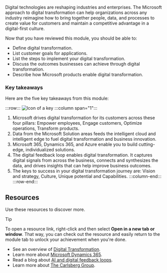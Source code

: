 Digital technologies are reshaping industries and enterprises. The Microsoft approach to digital transformation can help organizations across any industry reimagine how to bring together people, data, and processes to create value for customers and maintain a competitive advantage in a digital-first culture.

Now that you have reviewed this module, you should be able to:
- Define digital transformation.
- List customer goals for applications.
- List the steps to implement your digital transformation.
- Discuss the outcomes businesses can achieve through digital transformation.
- Describe how Microsoft products enable digital transformation.

### Key takeaways

Here are the five key takeaways from this module:

:::row:::
![Icon of a key](../media/key-takeaway.png)
  :::column span="1":::
1. Microsoft drives digital transformation for its customers across these four pillars: Empower employees, Engage customers, Optimize operations, Transform products.
1. Data from the Microsoft Solution areas feeds the intelligent cloud and intelligent edge to fuel digital transformation and business innovation.
1. Microsoft 365, Dynamics 365, and Azure enable you to build cutting-edge, individualized solutions.
1. The digital feedback loop enables digital transformation. It captures digital signals from across the business, connects and synthesizes the data, and drives insights that can help improve business outcomes.
1. The keys to success in your digital transformation journey are: Vision and strategy, Culture, Unique potential and Capabilities.
:::column-end:::
:::row-end:::

## Resources

Use these resources to discover more.

> [!TIP]
> To open a resource link, right-click and then select **Open in a new tab or window**. That way, you can check out the resource and easily return to the module tab to unlock your achievement when you're done.


- See an overview of [Digital Transformation](https://www.microsoft.com/enterprise/digital-transformation).
- Learn more about [Microsoft Dynamics 365](https://dynamics.microsoft.com/).
- Read a blog about [AI and digital feedback loops](https://blogs.msdn.microsoft.com/stevengu/2018/07/18/ai-and-digital-feedback-loops/).
- Learn more about [The Carlsberg Group](https://customers.microsoft.com/story/carlsberg-consumer-goods-azure).

